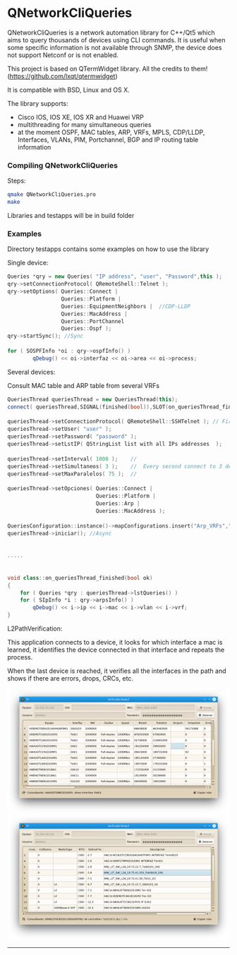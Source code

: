 QNetworkCliQueries
==========

QNetworkCliQueries is a network automation library for C++/Qt5 which aims to query thousands of devices using CLI commands. It is useful when some specific information is not available through SNMP, the device does not support Netconf or is not enabled.

This project is based on QTermWidget library.
All the credits to them! 
(https://github.com/lxqt/qtermwidget)

It is compatible with BSD, Linux and OS X.

The library supports:
 
   * Cisco IOS, IOS XE, IOS XR and Huawei VRP
   * multithreading for many simultaneous queries
   * at the moment OSPF, MAC tables, ARP, VRFs, MPLS, CDP/LLDP, Interfaces, VLANs, PIM, Portchannel, BGP and IP routing table information

### Compiling QNetworkCliQueries

Steps:
```bash
qmake QNetworkCliQueries.pro
make
```

Libraries and testapps will be in build folder

### Examples

Directory testapps contains some examples on how to use the library

Single device:

```cpp
Queries *qry = new Queries( "IP address", "user", "Password",this );
qry->setConnectionProtocol( QRemoteShell::Telnet );
qry->setOptions( Queries::Connect |
                 Queries::Platform |
                 Queries::EquipmentNeighbors |  //CDP-LLDP
                 Queries::MacAddress |
                 Queries::PortChannel
                 Queries::Ospf );    
qry->startSync(); //Sync

for ( SOSPFInfo *oi : qry->ospfInfo() )
        qDebug() << oi->interfaz << oi->area << oi->process;       
```

Several devices:

Consult MAC table and ARP table from several VRFs

```cpp
QueriesThread queriesThread = new QueriesThread(this);
connect( queriesThread,SIGNAL(finished(bool)),SLOT(on_queriesThread_finished(bool)));

queriesThread->setConnectionProtocol( QRemoteShell::SSHTelnet ); // First SSH if it fails try Telnet
queriesThread->setUser( "user" );
queriesThread->setPassword( "password" );        
queriesThread->setLstIP( QStringList list with all IPs addresses  );

queriesThread->setInterval( 1000 );    //
queriesThread->setSimultaneos( 3 );    //  Every second connect to 3 devices until there are 75 simultaneous connections
queriesThread->setMaxParalelos( 75 );  //
   
queriesThread->setOpciones( Queries::Connect | 
                            Queries::Platform |
                            Queries::Arp |
                            Queries::MacAddress ); 
                            
QueriesConfiguration::instance()->mapConfigurations.insert("Arp_VRFs","VRF1,VRF2,VRF3,VRF4,VRF5,VRF6");
queriesThread->iniciar(); //Async


.....


void class::on_queriesThread_finished(bool ok)
{
    for ( Queries *qry : queriesThread->lstQueries() )
	for ( SIpInfo *i : qry->arpsInfo() )
	    qDebug() << i->ip << i->mac << i->vlan << i->vrf;
}

```

L2PathVerification:

This application connects to a device, it looks for which interface a mac is learned, it identifies the device connected in that interface and repeats the process.

When the last device is reached, it verifies all the interfaces in the path and shows if there are errors, drops, CRCs, etc.

   ![alt tag](https://github.com/josedeleoncordon/QNetworkCliQueries/blob/master/images/L2PathVerification.png)
   ![alt tag](https://github.com/josedeleoncordon/QNetworkCliQueries/blob/master/images/L2PathVerification2.png)


---

